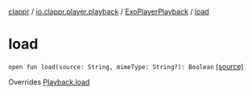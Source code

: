 [clappr](../../index.md) / [io.clappr.player.playback](../index.md) / [ExoPlayerPlayback](index.md) / [load](.)

# load

`open fun load(source: String, mimeType: String?): Boolean` [(source)](https://github.com/clappr/clappr-android/tree/dev/clappr/src/main/kotlin/io/clappr/player/playback/ExoPlayerPlayBack.kt#L125)

Overrides [Playback.load](../../io.clappr.player.components/-playback/load.md)

